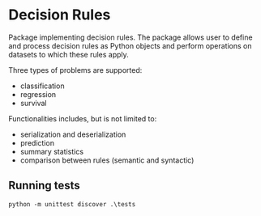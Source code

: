 # Decision Rules

Package implementing decision rules.
The package allows user to define and process decision rules as Python objects
and perform operations on datasets to which these rules apply.

Three types of problems are supported:
- classification
- regression
- survival

Functionalities includes, but is not limited to:
- serialization and deserialization
- prediction
- summary statistics
- comparison between rules (semantic and syntactic)

## Running tests
```
python -m unittest discover .\tests
```